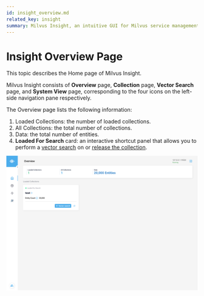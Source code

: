 ```yaml
---
id: insight_overview.md
related_key: insight
summary: Milvus Insight, an intuitive GUI for Milvus service management.
---
```


# Insight Overview Page

This topic describes the Home page of Milvus Insight.

Milvus Insight consists of **Overview** page, **Collection** page, **Vector Search** page, and **System View** page, corresponding to the four icons on the left-side navigation pane respectively.

The Overview page lists the following information:

1. Loaded Collections: the number of loaded collections.
2. All Collections: the total number of collections.
3. Data: the total number of entities.
4. **Loaded For Search** card: an interactive shortcut panel that allows you to perform a [vector search](insight_search.md) on or [release the collection](insight_collection.md).

![Insight Overview](../../../../assets/insight_overview_page.png)